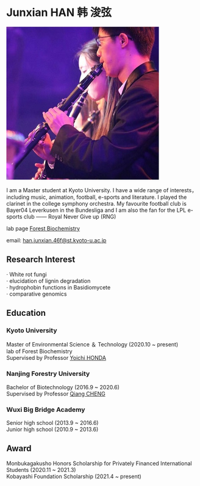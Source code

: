 # Junxian HAN     韩 浚弦  
![](/2.jpg)   


I am a Master student at Kyoto University. I have a wide range of interests，including music, animation, football, e-sports and literature. I played the clarinet in the college symphony orchestra. My favourite football club is Bayer04 Leverkusen in the Bundesliga and I am also the fan for the LPL e-sports club —— Royal Never Give up (RNG)  

lab page
[Forest Biochemistry](http://www.biomass.kais.kyoto-u.ac.jp/)

email: han.junxian.46f@st.kyoto-u.ac.jp


## Research Interest 
 ·  White rot fungi  
 ·  elucidation of lignin degradation  
 ·  hydrophobin functions in Basidiomycete   
 ·  comparative genomics  


## Education
### Kyoto University
Master of Environmental Science ＆ Technology (2020.10 ~ present)  
lab of Forest Biochemistry  
Supervised by Professor [Yoichi HONDA](http://www.biomass.kais.kyoto-u.ac.jp/honda/Welcome.html)

### Nanjing Forestry University
Bachelor of Biotechnology (2016.9 ~ 2020.6)  
Supervised by Professor [Qiang CHENG](https://linxue.njfu.edu.cn/szdw/fjs/20210329/i207432.html) 

### Wuxi Big Bridge Academy
Senior high school (2013.9 ~ 2016.6)  
Junior high school (2010.9 ~ 2013.6)



## Award  
Monbukagakusho Honors Scholarship for Privately Financed International Students
(2020.11 ~ 2021.3)  
Kobayashi Foundation Scholarship (2021.4 ~ present)


